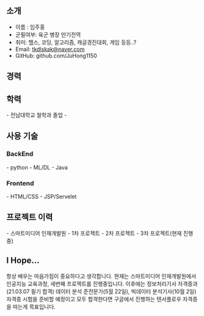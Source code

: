 <!--- 👋 Hi, I’m @JuHong1150
- 👀 I’m interested in ...
- 🌱 I’m currently learning ...
- 💞️ I’m looking to collaborate on ...
- 📫 How to reach me ... -->

<h2><b>소개</b></h2>

 - 이름 : 임주홍
 - 군필여부: 육군 병장 만기전역
 - 취미: 헬스, 코딩, 알고리즘, 캐글경진대회, 게임 등등..?
 - Email: tkdlskak@naver.com
 - GitHub: github.com/JuHong1150


<!---
JuHong1150/JuHong1150 is a ✨ special ✨ repository because its `README.md` (this file) appears on your GitHub profile.
You can click the Preview link to take a look at your changes.
--->


<h2><b>경력</b></h2>

<h2><b>학력</b></h2>
 - 전남대학교 철학과 졸업
 - 
<h2><b>사용 기술</b></h2>
<h3><b>BackEnd</b></h3>
 - python - ML/DL
 - Java
<h3><b>Frontend</b></h3>
 - HTML/CSS
 - JSP/Servelet

<h2><b>프로젝트 이력</b></h2>
 - 스마트미디어 인재개발원 
  - 1차 프로젝트
  - 2차 프로젝트
  - 3차 프로젝트(현재 진행중)
<h2><b>I Hope...</b></h2>
  항상 배우는 마음가짐이 중요하다고 생각합니다.
  현재는 스마트미디어 인재개발원에서 인공지능 교육과정, 세번째 프로젝트를 진행중입니다.
  이후에는 정보처리기사 자격증과 (21.03.07 필기 합격) 데이터 분석 준전문가(5월 22일), 빅데이터 분석기사(10월 2일) 자격증 시험을 준비할 예정이고 
  모두 합격한다면 구글에서 진행하는 텐서플로우 자격증을 따는게 목표입니다.
